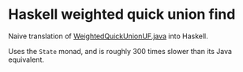# Haskell weighted quick union find

Naive translation of [WeightedQuickUnionUF.java](https://algs4.cs.princeton.edu/15uf/WeightedQuickUnionUF.java.html) into Haskell.

Uses the `State` monad, and is roughly 300 times slower than its Java equivalent.
